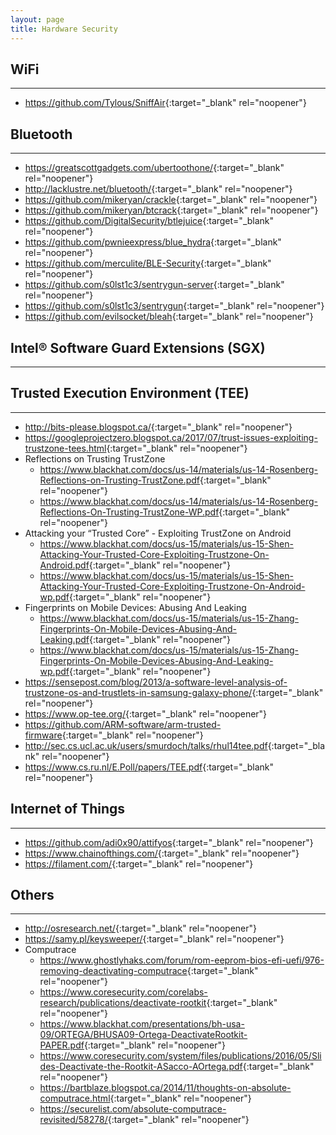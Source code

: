 ```yaml
---
layout: page
title: Hardware Security
---
```


## WiFi
---
- <https://github.com/Tylous/SniffAir>{:target="_blank" rel="noopener"}

## Bluetooth
---
- <https://greatscottgadgets.com/ubertoothone/>{:target="_blank" rel="noopener"}
- <http://lacklustre.net/bluetooth/>{:target="_blank" rel="noopener"}
- <https://github.com/mikeryan/crackle>{:target="_blank" rel="noopener"}
- <https://github.com/mikeryan/btcrack>{:target="_blank" rel="noopener"}
- <https://github.com/DigitalSecurity/btlejuice>{:target="_blank" rel="noopener"}
- <https://github.com/pwnieexpress/blue_hydra>{:target="_blank" rel="noopener"}
- <https://github.com/merculite/BLE-Security>{:target="_blank" rel="noopener"}
- <https://github.com/s0lst1c3/sentrygun-server>{:target="_blank" rel="noopener"}
- <https://github.com/s0lst1c3/sentrygun>{:target="_blank" rel="noopener"}
- <https://github.com/evilsocket/bleah>{:target="_blank" rel="noopener"}

## Intel® Software Guard Extensions (SGX)
---

## Trusted Execution Environment (TEE)
---
- <http://bits-please.blogspot.ca/>{:target="_blank" rel="noopener"}
- <https://googleprojectzero.blogspot.ca/2017/07/trust-issues-exploiting-trustzone-tees.html>{:target="_blank" rel="noopener"}
- Reflections on Trusting TrustZone
  - <https://www.blackhat.com/docs/us-14/materials/us-14-Rosenberg-Reflections-on-Trusting-TrustZone.pdf>{:target="_blank" rel="noopener"}
  - <https://www.blackhat.com/docs/us-14/materials/us-14-Rosenberg-Reflections-On-Trusting-TrustZone-WP.pdf>{:target="_blank" rel="noopener"}
- Attacking your “Trusted Core” - Exploiting TrustZone on Android
  - <https://www.blackhat.com/docs/us-15/materials/us-15-Shen-Attacking-Your-Trusted-Core-Exploiting-Trustzone-On-Android.pdf>{:target="_blank" rel="noopener"}
  - <https://www.blackhat.com/docs/us-15/materials/us-15-Shen-Attacking-Your-Trusted-Core-Exploiting-Trustzone-On-Android-wp.pdf>{:target="_blank" rel="noopener"}
- Fingerprints on Mobile Devices: Abusing And Leaking
  - <https://www.blackhat.com/docs/us-15/materials/us-15-Zhang-Fingerprints-On-Mobile-Devices-Abusing-And-Leaking.pdf>{:target="_blank" rel="noopener"}
  - <https://www.blackhat.com/docs/us-15/materials/us-15-Zhang-Fingerprints-On-Mobile-Devices-Abusing-And-Leaking-wp.pdf>{:target="_blank" rel="noopener"}
- <https://sensepost.com/blog/2013/a-software-level-analysis-of-trustzone-os-and-trustlets-in-samsung-galaxy-phone/>{:target="_blank" rel="noopener"}
- <https://www.op-tee.org/>{:target="_blank" rel="noopener"}
- <https://github.com/ARM-software/arm-trusted-firmware>{:target="_blank" rel="noopener"}
- <http://sec.cs.ucl.ac.uk/users/smurdoch/talks/rhul14tee.pdf>{:target="_blank" rel="noopener"}
- <https://www.cs.ru.nl/E.Poll/papers/TEE.pdf>{:target="_blank" rel="noopener"}

## Internet of Things
---
- <https://github.com/adi0x90/attifyos>{:target="_blank" rel="noopener"}
- <https://www.chainofthings.com/>{:target="_blank" rel="noopener"}
- <https://filament.com/>{:target="_blank" rel="noopener"}

## Others
---
- <http://osresearch.net/>{:target="_blank" rel="noopener"}
- <https://samy.pl/keysweeper/>{:target="_blank" rel="noopener"}
- Computrace
  - <https://www.ghostlyhaks.com/forum/rom-eeprom-bios-efi-uefi/976-removing-deactivating-computrace>{:target="_blank" rel="noopener"}
  - <https://www.coresecurity.com/corelabs-research/publications/deactivate-rootkit>{:target="_blank" rel="noopener"}
  - <https://www.blackhat.com/presentations/bh-usa-09/ORTEGA/BHUSA09-Ortega-DeactivateRootkit-PAPER.pdf>{:target="_blank" rel="noopener"}
  - <https://www.coresecurity.com/system/files/publications/2016/05/Slides-Deactivate-the-Rootkit-ASacco-AOrtega.pdf>{:target="_blank" rel="noopener"}
  - <https://bartblaze.blogspot.ca/2014/11/thoughts-on-absolute-computrace.html>{:target="_blank" rel="noopener"}
  - <https://securelist.com/absolute-computrace-revisited/58278/>{:target="_blank" rel="noopener"}
